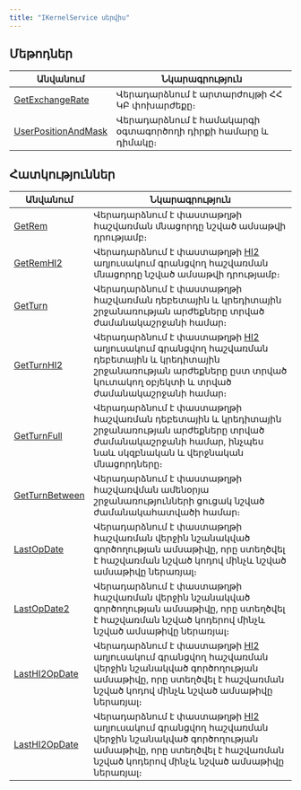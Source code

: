 ```yaml
---
title: "IKernelService սերվիս"
---
```


## Մեթոդներ

| Անվանում | Նկարագրություն |
|----------|----------------|
| [GetExchangeRate](IKernelService/GetExchangeRate.md) | Վերադարձնում է արտարժույթի ՀՀ ԿԲ փոխարժեքը։ |
| [UserPositionAndMask](IKernelService/UserPositionAndMask.md) | Վերադարձնում է համակարգի օգտագործողի դիրքի համարը և դիմակը։ |

## Հատկություններ

| Անվանում | Նկարագրություն |
|----------|----------------|
| [GetRem](IKernelService/GetRem.md) | Վերադարձնում է փաստաթղթի հաշվառման մնացորդը նշված ամսաթվի դրությամբ։ |
| [GetRemHI2](IKernelService/GetRemHI2.md) | Վերադարձնում է փաստաթղթի [HI2](https://armsoft.github.io/as4x-docs/HTM/ProgrGuide/Database/Hi2.html) աղյուսակում գրանցվող հաշվառման մնացորդը նշված ամսաթվի դրությամբ։ |
| [GetTurn](IKernelService/GetTurn.md) | Վերադարձնում է փաստաթղթի հաշվառման դեբետային և կրեդիտային շրջանառության արժեքները տրված ժամանակաշրջանի համար։ |
| [GetTurnHI2](IKernelService/GetTurnHI2.md) | Վերադարձնում է փաստաթղթի [HI2](https://armsoft.github.io/as4x-docs/HTM/ProgrGuide/Database/Hi2.html) աղյուսակում գրանցվող հաշվառման դեբետային և կրեդիտային շրջանառության արժեքները ըստ տրված կուտակող օբյեկտի և տրված ժամանակաշրջանի համար։ |
| [GetTurnFull](IKernelService/GetTurnFull.md) | Վերադարձնում է փաստաթղթի հաշվառման դեբետային և կրեդիտային շրջանառության արժեքները տրված ժամանակաշրջանի համար, ինչպես նաև սկզբնական և վերջնական մնացորդները։ |
| [GetTurnBetween](IKernelService/GetTurnBetween.md) | Վերադարձնում է փաստաթղթի հաշվառվման ամենօրյա շրջանառությունների ցուցակ նշված ժամանակահատվածի համար։ |
| [LastOpDate](IKernelService/LastOpDate.md) | Վերադարձնում է փաստաթղթի հաշվառման վերջին նշանակված գործողության ամսաթիվը, որը ստեղծվել է հաշվառման նշված կոդով մինչև նշված ամսաթիվը ներառյալ։ |
| [LastOpDate2](IKernelService/LastOpDate2.md) | Վերադարձնում է փաստաթղթի հաշվառման վերջին նշանակված գործողության ամսաթիվը, որը ստեղծվել է հաշվառման նշված կոդերով մինչև նշված ամսաթիվը ներառյալ։ |
| [LastHI2OpDate](IKernelService/LastHI2OpDate.md) | Վերադարձնում է փաստաթղթի [HI2](https://armsoft.github.io/as4x-docs/HTM/ProgrGuide/Database/Hi2.html) աղյուսակում գրանցվող հաշվառման վերջին նշանակված գործողության ամսաթիվը, որը ստեղծվել է հաշվառման նշված կոդով մինչև նշված ամսաթիվը ներառյալ։ |
| [LastHI2OpDate](IKernelService/LastHI2OpDate1.md) | Վերադարձնում է փաստաթղթի [HI2](https://armsoft.github.io/as4x-docs/HTM/ProgrGuide/Database/Hi2.html) աղյուսակում գրանցվող հաշվառման վերջին նշանակված գործողության ամսաթիվը, որը ստեղծվել է հաշվառման նշված կոդերով մինչև նշված ամսաթիվը ներառյալ։ |
